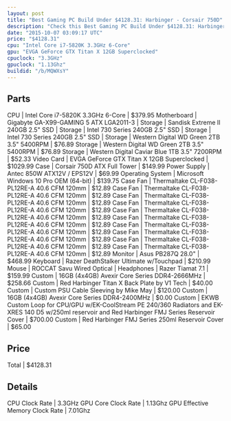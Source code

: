```yaml
---
layout: post
title: "Best Gaming PC Build Under $4128.31: Harbinger - Corsair 750D"
description: "Check this Best Gaming PC Build Under $4128.31: Harbinger - Corsair 750D. CPU: Intel Core i7-5820K 3.3GHz 6-Core, Motherboard: Gigabyte GA-X99-GAMING 5 ATX LGA2011-3, Stor"
date: "2015-10-07 03:09:17 UTC"
price: "$4128.31"
cpu: "Intel Core i7-5820K 3.3GHz 6-Core"
gpu: "EVGA GeForce GTX Titan X 12GB Superclocked"
cpuclock: "3.3GHz"
gpuclock: "1.13Ghz"
buildid: "/b/MQWXsY"
---
```


## Parts

CPU | Intel Core i7-5820K 3.3GHz 6-Core | $379.95
Motherboard | Gigabyte GA-X99-GAMING 5 ATX LGA2011-3 | 
Storage | Sandisk Extreme II 240GB 2.5" SSD | 
Storage | Intel 730 Series 240GB 2.5" SSD | 
Storage | Intel 730 Series 240GB 2.5" SSD | 
Storage | Western Digital WD Green 2TB 3.5" 5400RPM | $76.89
Storage | Western Digital WD Green 2TB 3.5" 5400RPM | $76.89
Storage | Western Digital Caviar Blue 1TB 3.5" 7200RPM | $52.33
Video Card | EVGA GeForce GTX Titan X 12GB Superclocked | $1029.99
Case | Corsair 750D ATX Full Tower | $149.99
Power Supply | Antec 850W ATX12V / EPS12V | $69.99
Operating System | Microsoft Windows 10 Pro OEM (64-bit) | $139.75
Case Fan | Thermaltake CL-F038-PL12RE-A 40.6 CFM 120mm | $12.89
Case Fan | Thermaltake CL-F038-PL12RE-A 40.6 CFM 120mm | $12.89
Case Fan | Thermaltake CL-F038-PL12RE-A 40.6 CFM 120mm | $12.89
Case Fan | Thermaltake CL-F038-PL12RE-A 40.6 CFM 120mm | $12.89
Case Fan | Thermaltake CL-F038-PL12RE-A 40.6 CFM 120mm | $12.89
Case Fan | Thermaltake CL-F038-PL12RE-A 40.6 CFM 120mm | $12.89
Case Fan | Thermaltake CL-F038-PL12RE-A 40.6 CFM 120mm | $12.89
Case Fan | Thermaltake CL-F038-PL12RE-A 40.6 CFM 120mm | $12.89
Case Fan | Thermaltake CL-F038-PL12RE-A 40.6 CFM 120mm | $12.89
Case Fan | Thermaltake CL-F038-PL12RE-A 40.6 CFM 120mm | $12.89
Monitor | Asus PB287Q 28.0" | $468.99
Keyboard | Razer DeathStalker Ultimate w/Touchpad | $210.99
Mouse | ROCCAT Savu Wired Optical | 
Headphones | Razer Tiamat 7.1 | $159.99
Custom | 16GB (4x4GB) Avexir Core Series DDR4-2666MHz | $258.66
Custom | Red Harbinger Titan X Back Plate by V1 Tech | $40.00
Custom | Custom PSU Cable Sleeving by Mike May | $120.00
Custom | 16GB (4x4G​B) Avexir ​Core Serie​s DDR4-2400MHz | $0.00
Custom | EKWB Custom Loop for CPU/GPU w/EK-CoolStream PE 240/360 Radiators and EK-XRES 140 D5 w/250ml reservoir and Red Harbinger FMJ Series Reservoir Cover | $700.00
Custom | Red Harbinger FMJ Series 250ml Reservoir Cover | $65.00

## Price

Total | $4128.31

## Details

CPU Clock Rate | 3.3GHz
GPU Core Clock Rate | 1.13Ghz
GPU Effective Memory Clock Rate | 7.01Ghz